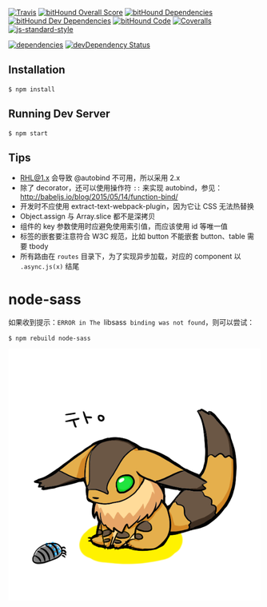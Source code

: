[![Travis](https://img.shields.io/travis/crossjs/teto.js.svg?style=flat-square)](https://github.com/crossjs/teto.js)
[![bitHound Overall Score](https://www.bithound.io/github/kawagagao/teto.js/badges/score.svg)](https://www.bithound.io/github/kawagagao/teto.js)
[![bitHound Dependencies](https://www.bithound.io/github/kawagagao/teto.js/badges/dependencies.svg)](https://www.bithound.io/github/kawagagao/teto.js/master/dependencies/npm)
[![bitHound Dev Dependencies](https://www.bithound.io/github/kawagagao/teto.js/badges/devDependencies.svg)](https://www.bithound.io/github/kawagagao/teto.js/master/dependencies/npm)
[![bitHound Code](https://www.bithound.io/github/kawagagao/teto.js/badges/code.svg)](https://www.bithound.io/github/kawagagao/teto.js)
[![Coveralls](https://img.shields.io/coveralls/crossjs/teto.js.svg?style=flat-square)](https://github.com/crossjs/teto.js)
[![js-standard-style](https://img.shields.io/badge/code%20style-standard-brightgreen.svg?style=flat-square)](http://standardjs.com/)

[![dependencies](https://david-dm.org/crossjs/teto.js.svg?style=flat-square)](https://david-dm.org/crossjs/teto.js)
[![devDependency Status](https://david-dm.org/crossjs/teto.js/dev-status.svg?style=flat-square)](https://david-dm.org/crossjs/teto.js#info=devDependencies)

## Installation

```
$ npm install
```

## Running Dev Server

```
$ npm start
```

## Tips

- RHL@1.x 会导致 @autobind 不可用，所以采用 2.x
- 除了 decorator，还可以使用操作符 `::` 来实现 autobind，参见：http://babeljs.io/blog/2015/05/14/function-bind/
- 开发时不应使用 extract-text-webpack-plugin，因为它让 CSS 无法热替换
- Object.assign 与 Array.slice 都不是深拷贝
- 组件的 key 参数使用时应避免使用索引值，而应该使用 id 等唯一值
- 标签的嵌套要注意符合 W3C 规范，比如 button 不能嵌套 button、table 需要 tbody
- 所有路由在 `routes` 目录下，为了实现异步加载，对应的 component 以 `.async.js(x)` 结尾

# node-sass

如果收到提示：`ERROR in The `libsass` binding was not found`，则可以尝试：

```
$ npm rebuild node-sass
```

[![](teto.png)](http://seiga.nicovideo.jp/seiga/im2044734)
